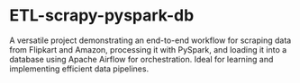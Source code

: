 # ETL-scrapy-pyspark-db
A versatile project demonstrating an end-to-end workflow for scraping data from Flipkart and Amazon, processing it with PySpark, and loading it into a database using Apache Airflow for orchestration. Ideal for learning and implementing efficient data pipelines.
